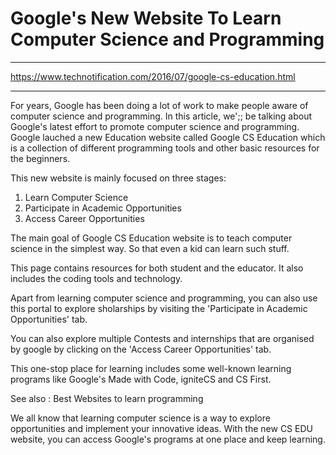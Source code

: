 # Google's New Website To Learn Computer Science and Programming

***

https://www.technotification.com/2016/07/google-cs-education.html

***

For years, Google has been doing a lot of work to make people aware of computer science and programming. In this article, we';; be talking about Google's latest effort to promote computer science and programming. Google lauched a new Education website called Google CS Education which is a collection of different programming tools and other basic resources for the beginners.

This new website is mainly focused on three stages:

1. Learn Computer Science
2. Participate in Academic Opportunities
3. Access Career Opportunities

The main goal of Google CS Education website is to teach computer science in the simplest way. So that even a kid can learn such stuff.

This page contains resources for both student and the educator. It also includes the coding tools and technology.

Apart from learning computer science and programming, you can also use this portal to explore sholarships by visiting the 'Participate in Academic Opportunities' tab.

You can also explore multiple Contests and internships that are organised by google by clicking on the 'Access Career Opportunities' tab.

This one-stop place for learning includes some well-known learning programs like Google's Made with Code, igniteCS and CS First.

See also : Best Websites to learn programming

We all know that learning computer science is a way to explore opportunities and implement your innovative ideas. With the new CS EDU website, you can access Google's programs at one place and keep learning.


